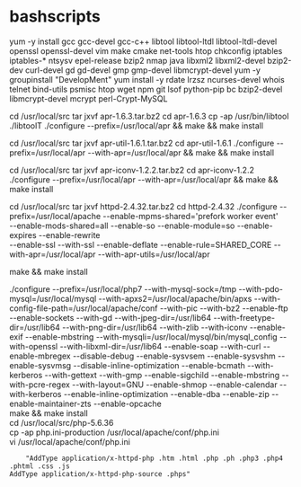 # bashscripts

yum -y install gcc gcc-devel gcc-c++ libtool libtool-ltdl libtool-ltdl-devel openssl openssl-devel vim make cmake net-tools htop chkconfig iptables iptables-* ntsysv epel-release bzip2 nmap java libxml2 libxml2-devel bzip2-dev curl-devel gd gd-devel gmp gmp-devel libmcrypt-devel
yum -y groupinstall "DevelopMent"
yum install -y rdate lrzsz ncurses-devel whois telnet bind-utils psmisc htop wget npm git lsof python-pip bc bzip2-devel libmcrypt-devel mcrypt perl-Crypt-MySQL


cd /usr/local/src
tar jxvf apr-1.6.3.tar.bz2
cd apr-1.6.3
cp -ap /usr/bin/libtool ./libtoolT
./configure --prefix=/usr/local/apr && make && make install

cd /usr/local/src
tar jxvf apr-util-1.6.1.tar.bz2
cd apr-util-1.6.1
./configure --prefix=/usr/local/apr --with-apr=/usr/local/apr && make && make install

cd /usr/local/src
tar jxvf apr-iconv-1.2.2.tar.bz2
cd apr-iconv-1.2.2
./configure --prefix=/usr/local/apr --with-apr=/usr/local/apr && make && make install

cd /usr/local/src
tar jxvf httpd-2.4.32.tar.bz2
cd httpd-2.4.32
./configure --prefix=/usr/local/apache --enable-mpms-shared='prefork worker event' \
--enable-mods-shared=all --enable-so --enable-module=so --enable-expires --enable-rewrite\
--enable-ssl --with-ssl --enable-deflate --enable-rule=SHARED_CORE --with-apr=/usr/local/apr --with-apr-utils=/usr/local/apr

make && make install



./configure --prefix=/usr/local/php7 --with-mysql-sock=/tmp --with-pdo-mysql=/usr/local/mysql --with-apxs2=/usr/local/apache/bin/apxs --with-config-file-path=/usr/local/apache/conf --with-pic --with-bz2 --enable-ftp --enable-sockets --with-gd --with-jpeg-dir=/usr/lib64 --with-freetype-dir=/usr/lib64 --with-png-dir=/usr/lib64 --with-zlib --with-iconv --enable-exif --enable-mbstring --with-mysqli=/usr/local/mysql/bin/mysql_config --with-openssl --with-libxml-dir=/usr/lib64 --enable-soap --with-curl --enable-mbregex --disable-debug --enable-sysvsem --enable-sysvshm --enable-sysvmsg --disable-inline-optimization --enable-bcmath --with-kerberos --with-gettext --with-gmp --enable-sigchild --enable-mbstring --with-pcre-regex --with-layout=GNU --enable-shmop --enable-calendar --with-kerberos --enable-inline-optimization --enable-dba --enable-zip --enable-maintainer-zts --enable-opcache			
make && make install			
cd /usr/local/src/php-5.6.36			
cp -ap php.ini-production /usr/local/apache/conf/php.ini			
vi /usr/local/apache/conf/php.ini			
			
		"AddType application/x-httpd-php .htm .html .php .ph .php3 .php4 .phtml .css .js
    AddType application/x-httpd-php-source .phps"	
			
      
